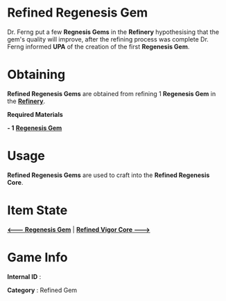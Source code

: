 # Refined Regenesis Gem

Dr. Ferng put a few **Regnesis Gems** in the **Refinery** hypothesising that the gem's quality will improve, after the refining process was complete Dr. Ferng informed **UPA** of the creation of the first **Regenesis Gem**.

# Obtaining

**Refined Regenesis Gems** are obtained from refining 1 **Regenesis Gem** in the [**Refinery**]().

**Required Materials**

**- 1** [**Regenesis Gem**](https://github.com/AlphaMC0/Lone-Martian/blob/main/Gems/Regenesis%20Gem.md)

# Usage

**Refined Regenesis Gems** are used to craft into the **Refined Regenesis Core**.

# Item State

[**<--- Regenesis Gem**](https://github.com/AlphaMC0/Lone-Martian/blob/main/Gems/Regenesis%20Gem.md) | [**Refined Vigor Core --->**]()

# Game Info

**Internal ID** : 

**Category** : Refined Gem
